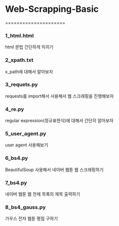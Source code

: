 # Web-Scrapping-Basic
=====================

### 1_html.html
html 문법 간단하게 익히기

### 2_xpath.txt
x_path에 대해서 알아보자

### 3_requets.py
requests를 import해서 사용해서 웹 스크래핑을 진행해보자

### 4_re.py
regular expression(정규표현식)에 대해서 간단히 알아보자

### 5_user_agent.py
user agent 사용해보기

### 6_bs4.py
BeautifulSoup 사용해서 네이버 웹툰 웹 스크래핑하기

### 7_bs4.py
네이버 웹툰 웹 전체 목록의 제목 출력하기

### 8_bs4_gauss.py
가우스 전자 웹툰 평점 구하기
